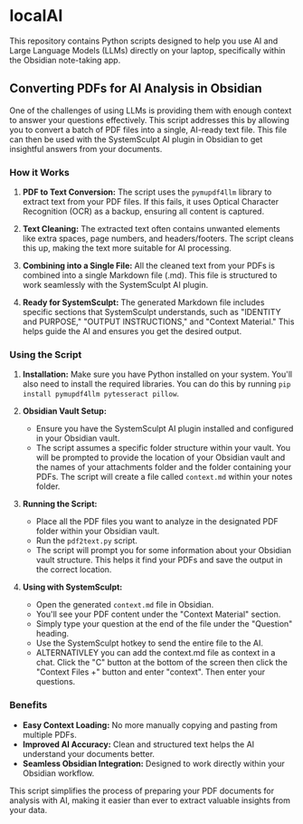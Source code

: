# localAI 

This repository contains Python scripts designed to help you use AI and Large Language Models (LLMs) directly on your laptop, specifically within the Obsidian note-taking app.

## Converting PDFs for AI Analysis in Obsidian

One of the challenges of using LLMs is providing them with enough context to answer your questions effectively. This script addresses this by allowing you to convert a batch of PDF files into a single, AI-ready text file. This file can then be used with the SystemSculpt AI plugin in Obsidian to get insightful answers from your documents.

### How it Works

1. **PDF to Text Conversion:** The script uses the `pymupdf4llm` library to extract text from your PDF files. If this fails, it uses Optical Character Recognition (OCR) as a backup, ensuring all content is captured.

2. **Text Cleaning:**  The extracted text often contains unwanted elements like extra spaces, page numbers, and headers/footers. The script cleans this up, making the text more suitable for AI processing.

3. **Combining into a Single File:** All the cleaned text from your PDFs is combined into a single Markdown file (.md). This file is structured to work seamlessly with the SystemSculpt AI plugin.

4. **Ready for SystemSculpt:** The generated Markdown file includes specific sections that SystemSculpt understands, such as "IDENTITY and PURPOSE," "OUTPUT INSTRUCTIONS," and "Context Material." This helps guide the AI and ensures you get the desired output.

### Using the Script

1. **Installation:** Make sure you have Python installed on your system. You'll also need to install the required libraries. You can do this by running `pip install pymupdf4llm pytesseract pillow`.

2. **Obsidian Vault Setup:** 
    - Ensure you have the SystemSculpt AI plugin installed and configured in your Obsidian vault.
    - The script assumes a specific folder structure within your vault. You will be prompted to provide the location of your Obsidian vault and the names of your attachments folder and the folder containing your PDFs.  The script will create a file called `context.md` within your notes folder.

3. **Running the Script:** 
    - Place all the PDF files you want to analyze in the designated PDF folder within your Obsidian vault.
    - Run the `pdf2text.py` script. 
    - The script will prompt you for some information about your Obsidian vault structure. This helps it find your PDFs and save the output in the correct location.

4. **Using with SystemSculpt:**
    - Open the generated `context.md` file in Obsidian.
    - You'll see your PDF content under the "Context Material" section.
    - Simply type your question at the end of the file under the "Question" heading.
    - Use the SystemSculpt hotkey to send the entire file to the AI.
    - ALTERNATIVLEY you can add the context.md file as context in a chat. Click the "C" button at the bottom of the screen then click the "Context Files +" button and enter "context".  Then enter your questions.

### Benefits

- **Easy Context Loading:**  No more manually copying and pasting from multiple PDFs.
- **Improved AI Accuracy:**  Clean and structured text helps the AI understand your documents better.
- **Seamless Obsidian Integration:** Designed to work directly within your Obsidian workflow.

This script simplifies the process of preparing your PDF documents for analysis with AI, making it easier than ever to extract valuable insights from your data. 
